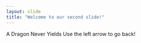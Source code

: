 ```yaml
---
layout: slide
title: "Welcome to our second slide!"
---
```

A Dragon Never Yields
Use the left arrow to go back!
